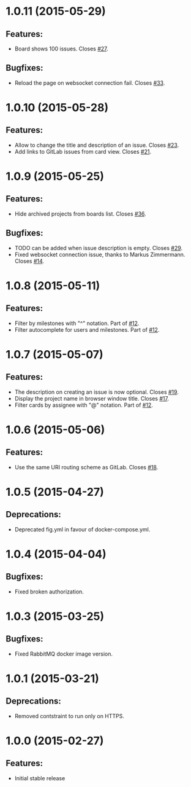 # 1.0.11 (2015-05-29)

## Features:

- Board shows 100 issues. Closes [#27](https://gitlab.com/leanlabsio/kanban/issues/27).

## Bugfixes:

- Reload the page on websocket connection fail. Closes [#33](https://gitlab.com/leanlabsio/kanban/issues/33).

# 1.0.10 (2015-05-28)

## Features:

- Allow to change the title and description of an issue. Closes [#23](https://gitlab.com/leanlabsio/kanban/issues/23).
- Add links to GitLab issues from card view. Closes [#21](https://gitlab.com/leanlabsio/kanban/issues/21).

# 1.0.9 (2015-05-25)

## Features:

- Hide archived projects from boards list. Closes [#36](https://gitlab.com/leanlabsio/kanban/issues/36).

## Bugfixes:

- TODO can be added when issue description is empty. Closes [#29](https://gitlab.com/leanlabsio/kanban/issues/29).
- Fixed websocket connection issue, thanks to Markus Zimmermann. Closes [#14](https://gitlab.com/leanlabsio/kanban/issues/14).

# 1.0.8 (2015-05-11)

## Features:

- Filter by milestones with "^" notation. Part of [#12](https://gitlab.com/leanlabsio/kanban/issues/12).
- Filter autocomplete for users and milestones. Part of [#12](https://gitlab.com/leanlabsio/kanban/issues/12).

# 1.0.7 (2015-05-07)

## Features:

- The description on creating an issue is now optional. Closes [#19](https://gitlab.com/leanlabsio/kanban/issues/19).
- Display the project name in browser window title. Closes [#17](https://gitlab.com/leanlabsio/kanban/issues/17).
- Filter cards by assignee with "@" notation. Part of [#12](https://gitlab.com/leanlabsio/kanban/issues/12).

# 1.0.6 (2015-05-06)

## Features:

- Use the same URI routing scheme as GitLab. Closes [#18](https://gitlab.com/leanlabsio/kanban/issues/18).

# 1.0.5 (2015-04-27)

## Deprecations:

- Deprecated fig.yml in favour of docker-compose.yml.

# 1.0.4 (2015-04-04)

## Bugfixes:

- Fixed broken authorization.

# 1.0.3 (2015-03-25)

## Bugfixes:

- Fixed RabbitMQ docker image version.

# 1.0.1 (2015-03-21)

## Deprecations:

- Removed contstraint to run only on HTTPS.

# 1.0.0 (2015-02-27)

## Features:

- Initial stable release
